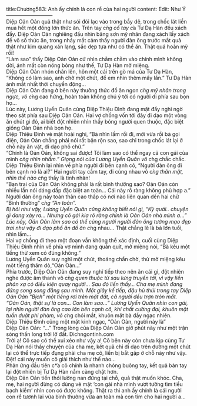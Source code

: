 title:Chương583: Anh ấy chính là con rể của hai người
content:
Edit: Như Ý<br>—————————<br>Diệp Oản Oản quả thật như sói đói lạc vào trong bầy dê, trong chốc lát liền mua hết một đống lớn thức ăn. Trên tay c*̀ng cổ tay c*̉a Tư Dạ Hàn đều xách đầy. Diệp Oản Oản nghiêng đầu nhìn băng sơn mỹ nhân đang xách lấy xách để vô số thức ăn, trong nháy mắt cảm thấy người đàn ông trước mắt quả thật như kim quang xán lạng, sắc đẹp tựa như có thể ăn. Thật quá hoàn mỹ rồi!<br>“Làm sao” thấy Diệp Oản Oản cứ nhìn chằm chằm vào chính mình không dời, ánh mắt còn nóng bỏng như thế, Tư Dạ Hàn mở miệng.<br>Diệp Oản Oản nhón chân lên, hôn một cái trên gò má của Tư Dạ Hàn, “Không có làm sao, anh chờ một chút, để em nhìn thêm mấy lần.” Tư Dạ Hàn ánh mắt nhất thời chuyển động…<br>Diệp Oản Oản đang ở bên này thưởng thức đồ ăn ngon c*̀ng mỹ nhân trong ngực, vô c*̀ng cao hứng, hoàn toàn không chú ý tới có người đi phía sau bọn họ…<br>Lúc này, Lương Uyển Quân cùng Diệp Thiệu Đình đang mặt đầy nghi ngờ theo sát phía sau Diệp Oản Oản. Hai vợ chồng vốn tới đây đi dạo một vòng ăn chút gì đó, ai biết đột nhiên nhìn thấy bóng người quen thuộc, đặc biệt giống Oản Oản nhà bọn họ.<br>Diệp Thiệu Đình vẻ mặt hoài nghi, “Bà nhìn lầm rồi đi, mới vừa rồi bà gọi điện, Oản Oản chẳng phải nói rất bận rộn sao, sao chỉ trong chốc lát lại ở chỗ này ăn vặt, đi dạo phố chứ.”<br>“Chính là Oản Oản, không sai được! Tôi làm sao có thể ngay cả con gái của mình c*̃ng nhìn nhầm.” Giọng nói của Lương Uyển Quân vô c*̀ng chắc chắc.<br>Diệp Thiệu Đình lại nhìn về phía người đi bên cạnh cô, “Người đàn ông đi bên cạnh nó là ai?” Hai người tay cầm tay, đi cùng nhau vô c*̀ng thân mật, nhìn thế nào c*̃ng thấy là tình nhân!<br>“Bạn trai của Oản Oản không phải là rất bình thường sao? Oản Oản còn nhiều lần nói dáng dấp đặc biệt an toàn… Cái này rõ ràng không phù hợp a.” Người đàn ông này toàn thân cao thấp có nơi nào liên quan đến hai chữ “Bình thường” c*̀ng “An toàn”.<br>Bị hỏi như vậy, Lương Uyển Quân cũng không biết nói gì, “Kỳ quái.. chuyện gì đang xảy ra… Nhưng cô gái kia rõ ràng chính là Oản Oản nhà mình a…”<br>Lúc này, Oản Oản làm sao có thể cùng người người đàn ông tướng mạo đẹp trai như vậy đi dạo phố ăn đồ ăn c*̀ng nhau… Thật chẳng lẽ là bà lớn tuổi, nhìn lầm…<br>Hai vợ chồng đi theo một đoạn vẫn không thể xác định, cuối cùng Diệp Thiệu Đình nhìn về phía vợ mình đang quấn quít, mở miệng nói, “Bà kêu một tiếng thử xem có đúng không.”<br>Lương Uyển Quân suy nghĩ một chút, thoáng chần chờ, thử mở miệng kêu một tiếng thăm dò,“Oản Oản…”<br>Phía trước, Diệp Oản Oản đang suy nghĩ tiếp theo nên ăn cái gì, đột nhiên nghe được âm thanh vô c*̀ng quen thuộc từ sau lưng truyền tới, vì vậy liền phản xạ có điều kiện quay người… Sau đó liền thấy… Cha mẹ mình đang đứng song song đằng sau mình. Một giây kế tiếp, đậu hủ thúi trong tay Diệp Oản Oản “Bịch” một tiếng rơi trên mặt đất, cả người đều trợn tròn mắt.<br>“Oản Oản, thật sự là con… Con làm sao…” Lương Uyển Quân nhìn con gái, lại nhìn người đàn ông cao lớn bên cạnh cô, khí chất cường đại, khuôn mặt tuấn duật phi phàm, vô c*̀ng chói mắt, khuôn mặt bà đầy ngạc nhiên.<br>Diệp Thiệu Đình cũng một mặt kinh ngạc, “Oản Oản, người này là”<br>Diệp Oản Oản: “…” Trong lòng của Diệp Oản Oản giờ phút này như một trận sóng thần long trời lỡ đất. Dichngontinh.com<br>Trời ạ! Cô sao có thể xui xẻo như vậy a! Cô bên này còn chưa kịp cùng Tư Dạ Hàn nói thấy chuyện của cha mẹ, kết quả chỉ đi dạo trên đường một chút lại có thể trực tiếp đụng phải cha mẹ cô, liền bị bắt gặp ở chỗ này như vậy. Đệt! cái này muốn cô giải thích như thế nào…<br>Phản ứng đầu tiên c*̉a cô chính là nhanh chóng buông tay, kết quả bàn tay lại đột nhiên bị Tư Dạ Hàn nắm càng chặt hơn.<br>Diệp Oản Oản tiến thói lưỡng nan đứng tại chỗ, quả thật muốn khóc. Cha, mẹ, hai người đừng có dùng vẻ mặt ‘con gái nhà mình vượt tường tìm tiểu bạch kiểm’ nhìn con có được không. Thật ra thì anh ấy chính là cái người con rể tươnh lai vừa bình thường vừa an toàn mà con tìm cho hai người a…